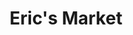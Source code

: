 ---
title: "Eric's Market"
url: /milwaukie/erics-market-southeast-32nd-avenue/
shop: convenience
---